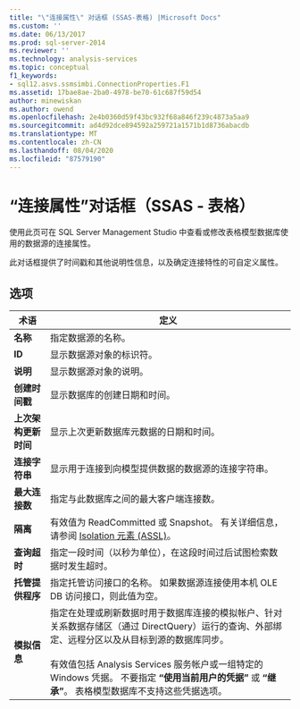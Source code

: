 ```yaml
---
title: "\"连接属性\" 对话框 (SSAS-表格) |Microsoft Docs"
ms.custom: ''
ms.date: 06/13/2017
ms.prod: sql-server-2014
ms.reviewer: ''
ms.technology: analysis-services
ms.topic: conceptual
f1_keywords:
- sql12.asvs.ssmsimbi.ConnectionProperties.F1
ms.assetid: 17bae8ae-2ba0-4978-be70-61c687f59d54
author: minewiskan
ms.author: owend
ms.openlocfilehash: 2e4b0360d59f43bc932f68a846f239c4873a5aa9
ms.sourcegitcommit: ad4d92dce894592a259721a1571b1d8736abacdb
ms.translationtype: MT
ms.contentlocale: zh-CN
ms.lasthandoff: 08/04/2020
ms.locfileid: "87579190"
---
```

# <a name="connection-properties-dialog-box-ssas---tabular"></a>“连接属性”对话框（SSAS - 表格）
  使用此页可在 SQL Server Management Studio 中查看或修改表格模型数据库使用的数据源的连接属性。  
  
 此对话框提供了时间戳和其他说明性信息，以及确定连接特性的可自定义属性。  
  
## <a name="options"></a>选项  
  
|术语|定义|  
|----------|----------------|  
|**名称**|指定数据源的名称。|  
|**ID**|显示数据源对象的标识符。|  
|**说明**|显示数据源对象的说明。|  
|**创建时间戳**|显示数据库的创建日期和时间。|  
|**上次架构更新时间**|显示上次更新数据库元数据的日期和时间。|  
|**连接字符串**|显示用于连接到向模型提供数据的数据源的连接字符串。|  
|**最大连接数**|指定与此数据库之间的最大客户端连接数。|  
|**隔离**|有效值为 ReadCommitted 或 Snapshot。 有关详细信息，请参阅 [Isolation 元素 (ASSL)](https://docs.microsoft.com/bi-reference/assl/properties/isolation-element-assl)。|  
|**查询超时**|指定一段时间（以秒为单位），在这段时间过后试图检索数据时发生超时。|  
|**托管提供程序**|指定托管访问接口的名称。 如果数据源连接使用本机 OLE DB 访问接口，则此值为空。|  
|**模拟信息**|指定在处理或刷新数据时用于数据库连接的模拟帐户、针对关系数据存储区（通过 DirectQuery）运行的查询、外部绑定、远程分区以及从目标到源的数据库同步。<br /><br /> 有效值包括 Analysis Services 服务帐户或一组特定的 Windows 凭据。 不要指定 **“使用当前用户的凭据”** 或 **“继承”**。 表格模型数据库不支持这些凭据选项。|  
  
  
